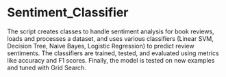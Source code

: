 # Sentiment_Classifier
The script creates classes to handle sentiment analysis for book reviews, loads and processes a dataset, and uses various classifiers (Linear SVM, Decision Tree, Naive Bayes, Logistic Regression) to predict review sentiments. The classifiers are trained, tested, and evaluated using metrics like accuracy and F1 scores. Finally, the model is tested on new examples and tuned with Grid Search.

